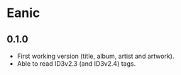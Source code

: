 # Eanic

## 0.1.0
 - First working version (title, album, artist and artwork).
 - Able to read ID3v2.3 (and ID3v2.4) tags.
